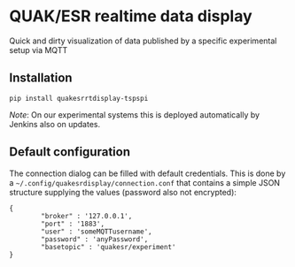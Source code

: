 # QUAK/ESR realtime data display

Quick and dirty visualization of data published by a specific experimental
setup via MQTT

## Installation

```
pip install quakesrrtdisplay-tspspi
```

_Note_: On our experimental systems this is deployed automatically by
Jenkins also on updates.

## Default configuration

The connection dialog can be filled with default credentials. This
is done by a ```~/.config/quakesrdisplay/connection.conf``` that contains
a simple JSON structure supplying the values (password also not encrypted):

```
{
        "broker" : '127.0.0.1',
        "port" : '1883',
        "user" : 'someMQTTusername',
        "password" : 'anyPassword',
        "basetopic" : 'quakesr/experiment'
}
```
